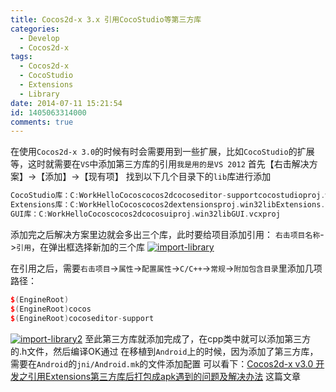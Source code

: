 ```yaml
---
title: Cocos2d-x 3.x 引用CocoStudio等第三方库
categories:
  - Develop
  - Cocos2d-x
tags:
  - Cocos2d-x
  - CocoStudio
  - Extensions
  - Library
date: 2014-07-11 15:21:54
id: 1405063314000
comments: true
---
```


在使用`Cocos2d-x 3.0`的时候有时会需要用到一些扩展，比如`CocoStudio`的扩展等，这时就需要在`VS`中添加第三方库的引用`我是用的是VS 2012`
首先【右击解决方案】->【添加】->【现有项】
找到以下几个目录下的`lib`库进行添加
```c++
CocoStudio库：C:WorkHelloCocoscocos2dcocoseditor-supportcocostudioproj.win32libCocosStudio.vcxproj  
Extensions库：C:WorkHelloCocoscocos2dextensionsproj.win32libExtensions.vcxproj  
GUI库：C:WorkHelloCocoscocos2dcocosuiproj.win32libGUI.vcxproj  
```
添加完之后解决方案里边就会多出三个库，此时要给项目添加引用：
`右击项目名称`->`引用`，在弹出框选择新加的三个库
[![import-library](http://lzan13.qiniudn.com/blog/uploads/images/2014/07/import-library.png)](http://lzan13.qiniudn.com/blog/uploads/images/2014/07/import-library.png)

在引用之后，需要`右击项目`->`属性`->`配置属性`->`C/C++`->`常规`->`附加包含目录`里添加几项路径：
```c++
$(EngineRoot)
$(EngineRoot)cocos
$(EngineRoot)cocoseditor-support
```
[![import-library2](http://lzan13.qiniudn.com/blog/uploads/images/2014/07/import-library2.png)](http://lzan13.qiniudn.com/blog/uploads/images/2014/07/import-library2.png)
至此第三方库就添加完成了，在cpp类中就可以添加第三方的.h文件，然后编译OK通过
在移植到`Android`上的时候，因为添加了第三方库，需要在`Android`的`jni/Android.mk`的文件添加配置
可以看下：[Cocos2d-x v3.0 开发之引用Extensions第三方库后打包成apk遇到的问题及解决办法](http://www.melove.net/lzan13/cocos2d-x-library-android-mk-773.html) 这篇文章
